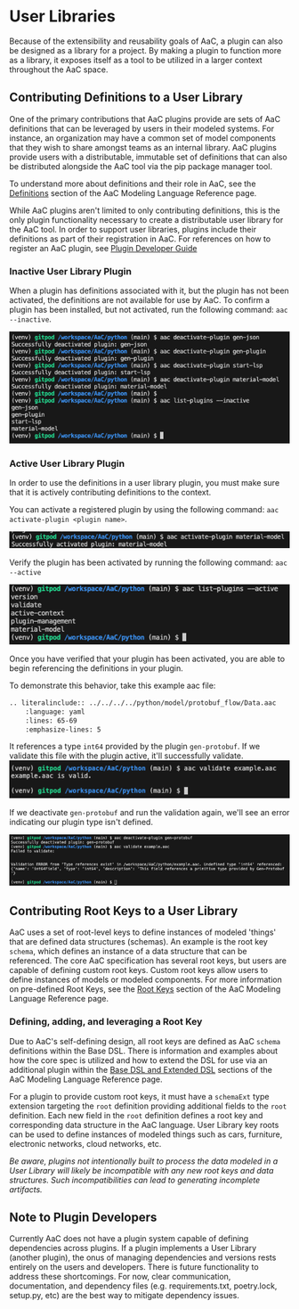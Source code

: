 # User Libraries
Because of the extensibility and reusability goals of AaC, a plugin can also be designed as a library for a project. By making a plugin to function more as a library, it exposes itself as a tool to be utilized in a larger context throughout the AaC space.

## Contributing Definitions to a User Library
One of the primary contributions that AaC plugins provide are sets of AaC definitions that can be leveraged by users in their modeled systems. For instance, an organization may have a common set of model components that they wish to share amongst teams as an internal library. AaC plugins provide users with a distributable, immutable set of definitions that can also be distributed alongside the AaC tool via the pip package manager tool.

To understand more about definitions and their role in AaC, see the [Definitions](#definitions) section of the AaC Modeling Language Reference page.

While AaC plugins aren't limited to only contributing definitions, this is the only plugin functionality necessary to create a distributable user library for the AaC tool. In order to support user libraries, plugins include their definitions as part of their registration in AaC. For references on how to register an AaC plugin, see [Plugin Developer Guide](../dev_guide/plugin_dev_guide)

### Inactive User Library Plugin
When a plugin has definitions associated with it, but the plugin has not been activated, the definitions are not available for use by AaC. To confirm a plugin has been installed, but not activated, run the following command: `aac --inactive`.

![Inactive Plugins](../../images/user_library/inactive_plugins.png)
### Active User Library Plugin
In order to use the definitions in a user library plugin, you must make sure that it is actively contributing definitions to the context.

You can activate a registered plugin by using the following command: `aac activate-plugin <plugin name>`.

![Activate Command](../../images/user_library/activate_command.png)

Verify the plugin has been activated by running the following command: `aac --active`

![List Active](../../images/user_library/list_active.png)

Once you have verified that your plugin has been activated, you are able to begin referencing the definitions in your plugin.

To demonstrate this behavior, take this example aac file:
```{eval-rst}
.. literalinclude:: ../../../../python/model/protobuf_flow/Data.aac
    :language: yaml
    :lines: 65-69
    :emphasize-lines: 5
```

It references a type `int64` provided by the plugin `gen-protobuf`. If we validate this file with the plugin active, it'll successfully validate.
![Validate example](../../images/user_library/validate_example.png)

If we deactivate `gen-protobuf` and run the validation again, we'll see an error indicating our plugin type isn't defined.

![Revalidate example](../../images/user_library/revalidate_example.png)

## Contributing Root Keys to a User Library
AaC uses a set of root-level keys to define instances of modeled 'things' that are defined data structures (schemas). An example is the root key `schema`, which defines an instance of a data structure that can be referenced. The core AaC specification has several root keys, but users are capable of defining custom root keys.  Custom root keys allow users to define instances of models or modeled components. For more information on pre-defined Root Keys, see the [Root Keys](#dsl-root-keys) section of the AaC Modeling Language Reference page.

### Defining, adding, and leveraging a Root Key
Due to AaC's self-defining design, all root keys are defined as AaC `schema` definitions within the Base DSL.
There is information and examples about how the core spec is utilized and how to extend the DSL for use via an additional plugin within the [Base DSL and Extended DSL](#the-base-dsl-core-spec) sections of the AaC Modeling Language Reference page.

For a plugin to provide custom root keys, it must have a `schemaExt` type extension targeting the `root` definition providing additional fields to the `root` definition. Each new field in the `root` definition defines a root key and corresponding data structure in the AaC language. User Library key roots can be used to define instances of modeled things such as cars, furniture, electronic networks, cloud networks, etc.

*Be aware, plugins not intentionally built to process the data modeled in a User Library will likely be incompatible with any new root keys and data structures. Such incompatibilities can lead to generating incomplete artifacts.*

## Note to Plugin Developers
Currently AaC does not have a plugin system capable of defining dependencies across plugins. If a plugin implements a User Library (another plugin), the onus of managing dependencies and versions rests entirely on the users and developers. There is future functionality to address these shortcomings. For now, clear communication, documentation, and dependency files (e.g. requirements.txt, poetry.lock, setup.py, etc) are the best way to mitigate dependency issues.
